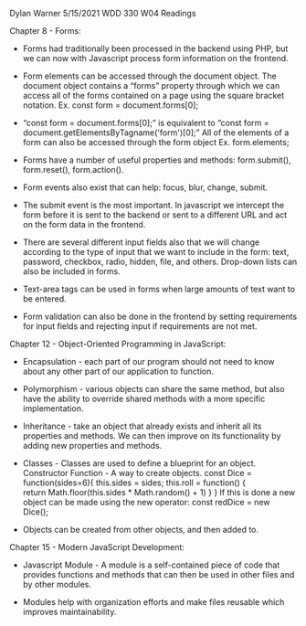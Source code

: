 Dylan Warner
5/15/2021
WDD 330
W04 Readings

Chapter 8 - Forms:
- Forms had traditionally been processed in the backend using PHP, but we can now with Javascript process form information on the frontend.

- Form elements can be accessed through the document object. The document object contains a “forms” property through which we can access all of the forms contained on a page using the square bracket notation. Ex.  const form = document.forms[0];

- “const form = document.forms[0];” is equivalent to “const form = document.getElementsByTagname('form')[0];”
All of the elements of a form can also be accessed through the form object Ex. form.elements;

- Forms have a number of useful properties and methods: form.submit(), form.reset(), form.action().

- Form events also exist that can help: focus, blur, change, submit.

- The submit event is the most important. In javascript we intercept the form before it is sent to the backend or sent to a different URL and act on the form data in the frontend.

- There are several different input fields also that we will change according to the type of input that we want to include in the form: text, password, checkbox, radio, hidden, file, and others.
Drop-down lists can also be included in forms.

- Text-area tags can be used in forms when large amounts of text want to be entered.

- Form validation can also be done in the frontend by setting requirements for input fields and rejecting input if requirements are not met.

Chapter 12 - Object-Oriented Programming in JavaScript:

- Encapsulation - each part of our program should not need to know about any other part of our application to function.

- Polymorphism - various objects can share the same method, but also have the ability to override shared methods with a more specific implementation.

- Inheritance - take an object that already exists and inherit all its properties and methods. We can then improve on its functionality by adding new properties and methods.

- Classes - Classes are used to define a blueprint for an object.
Constructor Function - A way to create objects. 
		const Dice = function(sides=6){
            this.sides = sides;
            this.roll = function() {    
                return Math.floor(this.sides * Math.random() + 1)
            }
        }
If this is done a new object can be made using the new operator: const redDice = new Dice();

- Objects can be created from other objects, and then added to.

Chapter 15 - Modern JavaScript Development:
- Javascript Module - A module is a self-contained piece of code that provides functions and methods that can then be used in other files and by other modules.

- Modules help with organization efforts and make files reusable which improves maintainability.
